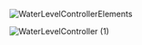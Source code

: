 
![WaterLevelControllerElements](https://github.com/user-attachments/assets/3711edce-70a1-4242-bc1b-f275db1961c8)

![WaterLevelController (1)](https://github.com/user-attachments/assets/0fc7fedd-112a-4ff9-92ad-530b91ee287d)

